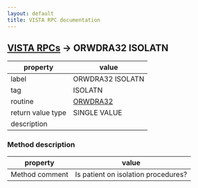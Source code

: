 ```yaml
---
layout: default
title: VISTA RPC documentation
---
```




## [VISTA RPCs](TableOfContent.md) &#8594; ORWDRA32 ISOLATN 

 property | value 
--- | --- 
 label | ORWDRA32 ISOLATN
 tag | ISOLATN
 routine | [ORWDRA32](http://code.osehra.org/dox/Routine_ORWDRA32_source.html)
 return value type | SINGLE VALUE
 description | 


### Method description

 property | value 
--- | --- 
 Method comment | Is patient on isolation procedures?